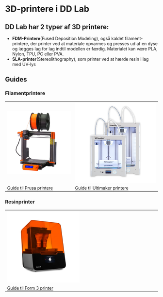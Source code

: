 # 3D-printere i DD Lab

## DD Lab har 2 typer af 3D printere:
- **FDM-Printere**(Fused Deposition Modeling), også kaldet filament-printere, der printer ved at materiale opvarmes og presses ud af en dyse og lægges lag for lag indtil modellen er færdig. Materialet kan være PLA, Nylon, TPU, PC eller PVA.
- **SLA-printer**(Stereolithography), som printer ved at hærde resin i lag med UV-lys

## Guides
### Filamentprintere

<table>
  <tr>
    <td><a href="/3dprinter/Prusa-Printere/"><img src="Billeder/Prusa_i3_mk3.jpg" alt="Prusa printere"/></a></td>
    <td><a href="/3dprinter/Ultimaker-Printere/"><img src="Billeder/3DPrint.png" alt="Ultimakerprintere"/></a></td>
  </tr>
  <tr>
  <td> <a href="/3dprinter/Prusa-Printere/">Guide til Prusa printere</a> </td>
  <td> <a href="/3dprinter/Ultimaker-Printere/">Guide til Ultimaker printere</a>  </td>
  </tr>
</table>

### Resinprinter

<table>
  <tr>
    <td  width="50%"><a href="/3dprinter/Form3-Printer/"><img src="Billeder/Form3.png" alt="Form 3"/></a></td>
    <td> </td>
  </tr>
  <tr>
  <td> <a href="/3dprinter/Form3-Printer/">Guide til Form 3 printer</a> </td>
  <td></td>
  </tr>
</table>
